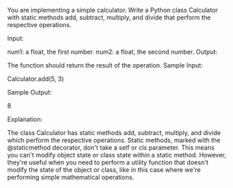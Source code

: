 You are implementing a simple calculator. Write a Python class Calculator with static methods add, subtract, multiply, and divide that perform the respective operations.

Input:

num1: a float, the first number.
num2: a float, the second number.
Output:

The function should return the result of the operation.
Sample Input:

Calculator.add(5, 3)

Sample Output:

8

Explanation:

The class Calculator has static methods add, subtract, multiply, and divide which perform the respective operations. Static methods, marked with the @staticmethod decorator, don't take a self or cls parameter. This means you can't modify object state or class state within a static method. However, they're useful when you need to perform a utility function that doesn't modify the state of the object or class, like in this case where we're performing simple mathematical operations.

